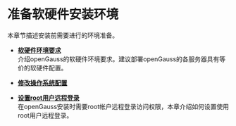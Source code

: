 # 准备软硬件安装环境<a name="ZH-CN_TOPIC_0270171693"></a>

本章节描述安装前需要进行的环境准备。

-   **[软硬件环境要求](软硬件环境要求.md)**  
介绍openGauss的软硬件环境要求。建议部署openGauss的各服务器具有等价的软硬件配置。
-   **[修改操作系统配置](修改操作系统配置.md)**  

-   **[设置root用户远程登录](设置root用户远程登录.md)**  
在openGauss安装时需要root帐户远程登录访问权限，本章介绍如何设置使用root用户远程登录。


